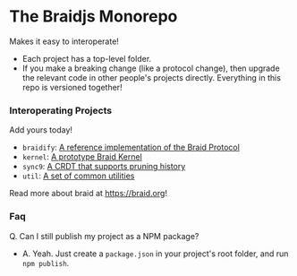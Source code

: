 # The Braidjs Monorepo

Makes it easy to interoperate!

  - Each project has a top-level folder.
  - If you make a breaking change (like a protocol change), then upgrade the
    relevant code in other people's projects directly.  Everything in this
    repo is versioned together!

### Interoperating Projects

Add yours today!

 - `braidify`: [A reference implementation of the Braid Protocol](https://github.com/braid-org/braidjs/tree/master/braidify)
 - `kernel`: [A prototype Braid Kernel](https://github.com/braid-org/braidjs/tree/master/kernel)
 - `sync9`: [A CRDT that supports pruning history](https://github.com/braid-org/braidjs/tree/master/sync9)
 - `util`: [A set of common utilities](https://github.com/braid-org/braidjs/tree/master/util)

Read more about braid at https://braid.org!

### Faq

Q. Can I still publish my project as a NPM package?

  - A. Yeah.  Just create a `package.json` in your project's root folder, and
    run `npm publish`.
